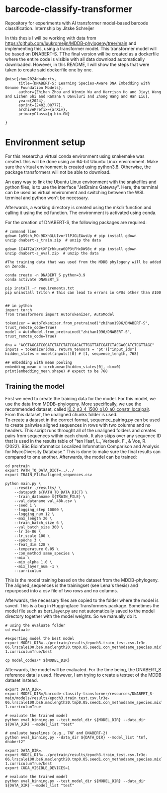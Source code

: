 # barcode-classify-transformer
Repository for experiments with AI transformer model-based barcode classification.
Internship by Jitske Schreijer

In this thesis I will be working with data from https://github.com/luukromeijn/MDDB-phylogeny/tree/main 
and implementing this, using a transformer model. This transformer model will be based on DNABERT-S. 
TThe final version will be created as a dockerfile where the entire code is visible with all data download automatically downloaded. 
However, in this README, I will show the steps that were taken to create said dockerfile one by one.
```
@misc{zhou2024dnaberts,
      title={DNABERT-S: Learning Species-Aware DNA Embedding with Genome Foundation Models}, 
      author={Zhihan Zhou and Winmin Wu and Harrison Ho and Jiayi Wang and Lizhen Shi and Ramana V Davuluri and Zhong Wang and Han Liu},
      year={2024},
      eprint={2402.08777},
      archivePrefix={arXiv},
      primaryClass={q-bio.GN}

}
```
# Environment setup
For this research,a virtual conda environment using snakemake was created. this will be done using an 64-bit Ubuntu Linux environment. 
Make sure the virtual environment is created using python3.8. Otherwise, the package transformers will not be able to download. 

An easy way to link the Ubuntu Linux environment with the snakefiles and python files, is to use the interface "JetBrains Gateway". 
Here, the terminal can be used as virtual environment and switching between the WSL terminal and python won't be necessary. 


Afterwards, a working directory is created using the mkdir function and calling it using the cd function. 
The environment is activated using conda. 

For the creation of DNABERT-S, the following packages are required: 
```
# command line
gdown 1p59ch_MO-9DXh3LUIvorllPJGLEAwsUp # pip install gdown
unzip dnabert-s_train.zip  # unzip the data 

gdown 1I44T2alXrtXPZrhkuca6QP3tFHxDW98c # pip install gdown
unzip dnabert-s_eval.zip  # unzip the data 

#The training data that was used from the MDDB phylogeny will be added on Zenodo. 

conda create -n DNABERT_S python=3.9
conda activate DNABERT_S

pip install -r requirements.txt
pip uninstall triton # this can lead to errors in GPUs other than A100


## in python
import torch
from transformers import AutoTokenizer, AutoModel

tokenizer = AutoTokenizer.from_pretrained("zhihan1996/DNABERT-S", trust_remote_code=True)
model = AutoModel.from_pretrained("zhihan1996/DNABERT-S", trust_remote_code=True)

dna = "ACGTAGCATCGGATCTATCTATCGACACTTGGTTATCGATCTACGAGCATCTCGTTAGC"
inputs = tokenizer(dna, return_tensors = 'pt')["input_ids"]
hidden_states = model(inputs)[0] # [1, sequence_length, 768]

## embedding with mean pooling
embedding_mean = torch.mean(hidden_states[0], dim=0)
print(embedding_mean.shape) # expect to be 768

```
## Training the model 

First we need to create the training data for the model. For this model, we use the data from MDDB-phylogeny. More specifically, we use the recommended dataset, called [l0.2_s3_4_1500_o1.0_a0_constr_localpair](data%2Fl0.2_s3_4_1500_o1.0_a0_constr_localpair). 
From this dataset, the unaligned chunks folder is used.  
To create a dataset in the correct format, sequence_pairing.py can be used to create pairwise aligned sequences in rows with two columns and no headers. 
This script runs throught all of the unaligned folders and creates pairs from sequences within each chunk. It also skips over any sequence ID that is used in the results table of "ten Haaf, L., Verbeek, F., & Vos, R. (2022). BSc Bioinformatics Localized Information Comparison and Analysis for MycoDiversity Database."
This is done to make sure the final results can compared to one another. 
Afterwards, the model can be trained: 
```
cd pretrain 
export PATH_TO_DATA_DICT=../../
export TRAIN_FILE=aligned_sequences.csv

python main.py \
    --resdir ./results/ \
    --datapath ${PATH_TO_DATA_DICT} \
    --train_dataname ${TRAIN_FILE} \
    --val_dataname val_48k.csv \
    --seed 1 \
    --logging_step 10000 \
    --logging_num 12 \
    --max_length 20 \
    --train_batch_size 6 \
    --val_batch_size 360 \
    --lr 3e-06 \
    --lr_scale 100 \
    --epochs 3 \
    --feat_dim 128 \
    --temperature 0.05 \
    --con_method same_species \
    --mix \
    --mix_alpha 1.0 \
    --mix_layer_num -1 \
    --curriculum 

``` 
This is the model training based on the dataset from the MDDB-phylogeny. 
The aligned_sequences is the trainingset (see Lena's thesis) and repurposed into a csv file of two rows and no columns.

Afterwards, the necessary files are copied to the folder where the model is saved. This is a bug in Huggingface Transformers package.
Sometimes the model file such as bert_layer.py are not automatically saved to the model directory together with the model weights. So we manually do it.
```
# using the evaluate folder 
cd evaluate

#exporting model the best model 
export MODEL_DIR=../pretrain/results/epoch3.train_test.csv.lr3e-06.lrscale100.bs6.maxlength20.tmp0.05.seed1.con_methodsame_species.mixTrue.mix_layer_num-1.curriculumTrue/best

cp model_codes/* ${MODEL_DIR}

```
Afterwards, the model will be evaluated. For the time being, the DNABERT_S reference data is used. 
However, I am trying to create a testset of the MDDB dataset instead. 

```
export DATA_DIR=.
export MODEL_DIR=/barcode-classify-transformer/resources/DNABERT_S-main/models/results/epoch3.train_test.csv.lr3e-06.lrscale100.bs6.maxlength20.tmp0.05.seed1.con_methodsame_species.mixTrue.mix_layer_num-1.curriculumTrue

# evaluate the trained model
python eval_binning.py --test_model_dir ${MODEL_DIR} --data_dir ${DATA_DIR} --model_list "test"

# evaluate baselines (e.g., TNF and DNABERT-2)
python eval_binning.py --data_dir ${DATA_DIR} --model_list "tnf, dnabert2"

export DATA_DIR=.
export MODEL_DIR=../pretrain/results/epoch3.train_test.csv.lr3e-06.lrscale100.bs6.maxlength20.tmp0.05.seed1.con_methodsame_species.mixTrue.mix_layer_num-1.curriculumTrue/best
export CUDA_VISIBLE_DEVICES=1

# evaluate the trained model
python eval_binning.py --test_model_dir ${MODEL_DIR} --data_dir ${DATA_DIR} --model_list "test"

```

